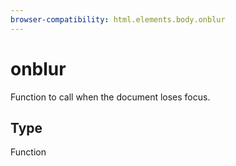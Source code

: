```yaml
---
browser-compatibility: html.elements.body.onblur
---
```


# onblur

Function to call when the document loses focus.

## Type

Function
